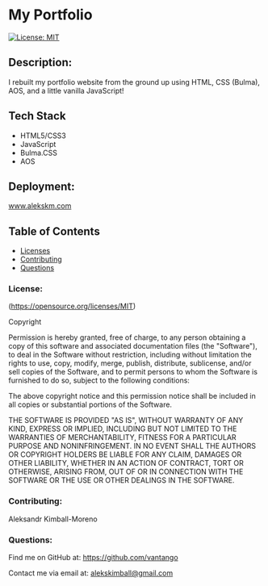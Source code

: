 # My Portfolio
[![License: MIT](https://img.shields.io/badge/License-MIT-yellow.svg)](https://opensource.org/licenses/MIT)
    
## Description: 
I rebuilt my portfolio website from the ground up using HTML, CSS (Bulma), AOS, and a little vanilla JavaScript!

## Tech Stack
- HTML5/CSS3
- JavaScript
- Bulma.CSS
- AOS

## Deployment:
www.alekskm.com
            
## Table of Contents
- [Licenses](#Licenses)
- [Contributing](#Contributing)
- [Questions](#Questions)
            
### License:
(https://opensource.org/licenses/MIT)

Copyright <YEAR> <COPYRIGHT HOLDER>

Permission is hereby granted, free of charge, to any person obtaining a copy of this software and associated documentation files (the "Software"), to deal in the Software without restriction, including without limitation the rights to use, copy, modify, merge, publish, distribute, sublicense, and/or sell copies of the Software, and to permit persons to whom the Software is furnished to do so, subject to the following conditions:
                
The above copyright notice and this permission notice shall be included in all copies or substantial portions of the Software.
                
THE SOFTWARE IS PROVIDED "AS IS", WITHOUT WARRANTY OF ANY KIND, EXPRESS OR IMPLIED, INCLUDING BUT NOT LIMITED TO THE WARRANTIES OF MERCHANTABILITY, FITNESS FOR A PARTICULAR PURPOSE AND NONINFRINGEMENT. IN NO EVENT SHALL THE AUTHORS OR COPYRIGHT HOLDERS BE LIABLE FOR ANY CLAIM, DAMAGES OR OTHER LIABILITY, WHETHER IN AN ACTION OF CONTRACT, TORT OR OTHERWISE, ARISING FROM, OUT OF OR IN CONNECTION WITH THE SOFTWARE OR THE USE OR OTHER DEALINGS IN THE SOFTWARE.
            
### Contributing:
Aleksandr Kimball-Moreno
            
### Questions:
Find me on GitHub at: https://github.com/vantango

Contact me via email at: alekskimball@gmail.com

